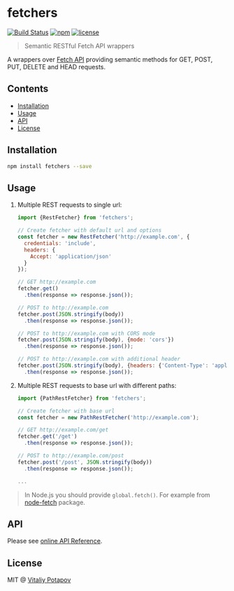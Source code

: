 # fetchers
[![Build Status](https://travis-ci.org/vitalets/fetchers.svg?branch=master)](https://travis-ci.org/vitalets/fetchers)
[![npm](https://img.shields.io/npm/v/fetchers.svg)](https://www.npmjs.com/package/fetchers)
[![license](https://img.shields.io/npm/l/fetchers.svg)](https://www.npmjs.com/package/fetchers)

> Semantic RESTful Fetch API wrappers

A wrappers over [Fetch API] providing semantic methods for GET, POST, PUT, DELETE and HEAD requests.

## Contents
* [Installation](#installation)
* [Usage](#usage)
* [API](#api)
* [License](#license)

## Installation
```bash
npm install fetchers --save
```

## Usage

1. Multiple REST requests to single url:
    ```js
    import {RestFetcher} from 'fetchers';
    
    // Create fetcher with default url and options
    const fetcher = new RestFetcher('http://example.com', {
      credentials: 'include',
      headers: {
        Accept: 'application/json'
      }
    });
    
    // GET http://example.com
    fetcher.get()
      .then(response => response.json());
    
    // POST to http://example.com
    fetcher.post(JSON.stringify(body))
      .then(response => response.json());
    
    // POST to http://example.com with CORS mode
    fetcher.post(JSON.stringify(body), {mode: 'cors'})
      .then(response => response.json());
    
    // POST to http://example.com with additional header
    fetcher.post(JSON.stringify(body), {headers: {'Content-Type': 'application/json'}})
      .then(response => response.json());
    ```

2. Multiple REST requests to base url with different paths:
    ```js
    import {PathRestFetcher} from 'fetchers';
    
    // Create fetcher with base url
    const fetcher = new PathRestFetcher('http://example.com');
    
    // GET http://example.com/get
    fetcher.get('/get')
      .then(response => response.json());
    
    // POST to http://example.com/post
    fetcher.post('/post', JSON.stringify(body))
      .then(response => response.json());
    
    ...
    ```

> In Node.js you should provide `global.fetch()`. For example from [node-fetch](https://www.npmjs.com/package/node-fetch) package.

## API
Please see [online API Reference](https://vitalets.github.io/fetchers/identifiers.html).

## License
MIT @ [Vitaliy Potapov](https://github.com/vitalets)

[REST]: https://en.wikipedia.org/wiki/Representational_state_transfer
[Fetch API]: https://developer.mozilla.org/en-US/docs/Web/API/Fetch_API
